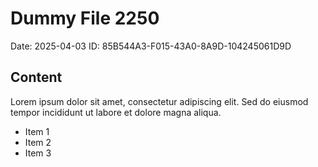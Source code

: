 # Dummy File 2250

Date: 2025-04-03
ID: 85B544A3-F015-43A0-8A9D-104245061D9D

## Content

Lorem ipsum dolor sit amet, consectetur adipiscing elit.
Sed do eiusmod tempor incididunt ut labore et dolore magna aliqua.

* Item 1
* Item 2
* Item 3
